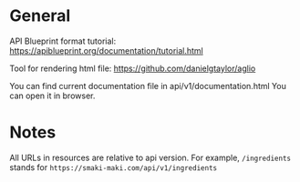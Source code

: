 # General
API Blueprint format tutorial:
https://apiblueprint.org/documentation/tutorial.html

Tool for rendering html file:
https://github.com/danielgtaylor/aglio

You can find current documentation file in api/v1/documentation.html
You can open it in browser.

# Notes
All URLs in resources are relative to api version.
For example, `/ingredients` stands for `https://smaki-maki.com/api/v1/ingredients`